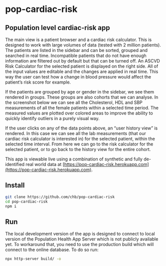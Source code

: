 # pop-cardiac-risk
## Population level cardiac-risk app

The main view is a patient browser and a cardiac risk calculator. This is designed to work with large volumes of data (tested with 2 million patients). The patients are listed in the sidebar and can be sorted, grouped and searched in real time. Incompatible patients that do not have enough information are filtered out by default but that can be turned off.
An ASCVD Risk Calculator for the selected patient is displayed on the right side. All of the input values are editable and the changes are applied in real time. This way the user can test how a change in blood pressure would affect the patient’s risk score for example. 

If the patients are grouped by age or gender in the sidebar, we see them rendered in groups. These groups are also cohorts that we can analyse. In the screenshot below we can see all the Cholesterol, HDL and SBP measurements of all the female patients within a selected time period. The measured values are plotted over colored areas to improve the ability to quickly identify outliers in a purely visual way. 

If the user clicks on any of the data points above, an “user history view” is rendered. In this case we can see all the lab measurements (that our cardiac risk calculator is interested in) for the selected patient, within the selected time interval. From here we can go to the risk calculator for the selected patient, or to go back to the history view for the entire cohort.

This app is viewable live using a combination of synthetic and fully de-identified real world data at [https://pop-cardiac-risk.herokuapp.com](https://pop-cardiac-risk.herokuapp.com).


## Install
```sh
git clone https://github.com/chb/pop-cardiac-risk
cd pop-cardiac-risk
npm i
```

## Run
The local development version of the app is designed to connect to local version of the Population Health App Server which is not publicly available yet. To workaround that, you need to use the production build which will connect to the online database. To do so run:
```sh
npx http-server build/ -o
```
